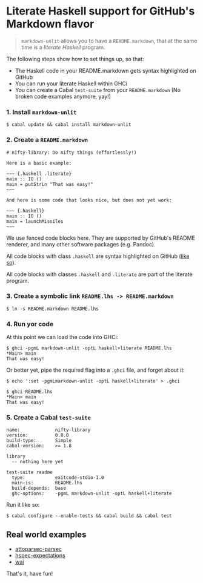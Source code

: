 # Literate Haskell support for GitHub's Markdown flavor

> `markdown-unlit` allows you to have a `README.markdown`, that at the same
> time is a *literate Haskell* program.

The following steps show how to set things up, so that:

 * The Haskell code in your README.markdown gets syntax highlighted on GitHub
 * You can run your literate Haskell within GHCi
 * You can create a Cabal `test-suite` from your `README.markdown` (No broken
   code examples anymore, yay!)

### 1. Install `markdown-unlit`

    $ cabal update && cabal install markdown-unlit


### 2. Create a `README.markdown`


    # nifty-library: Do nifty things (effortlessly!)

    Here is a basic example:

    ~~~ {.haskell .literate}
    main :: IO ()
    main = putStrLn "That was easy!"
    ~~~

    And here is some code that looks nice, but does not yet work:

    ~~~ {.haskell}
    main :: IO ()
    main = launchMissiles
    ~~~

We use fenced code blocks here.  They are supported by GitHub's README
renderer, and many other software packages (e.g. Pandoc).

All code blocks with class `.haskell` are syntax highlighted on GitHub
([like so](https://github.com/sol/markdown-unlit/blob/master/example/README.markdown#readme)).

All code blocks with classes `.haskell` and `.literate` are part of the
literate program.

### 3. Create a symbolic link `README.lhs -> README.markdown`

    $ ln -s README.markdown README.lhs

### 4. Run yor code

At this point we can load the code into GHCi:

    $ ghci -pgmL markdown-unlit -optL haskell+literate README.lhs
    *Main> main
    That was easy!

Or better yet, pipe the required flag into a `.ghci` file, and forget about it:

```
$ echo ':set -pgmLmarkdown-unlit -optL haskell+literate' > .ghci
```
```
$ ghci README.lhs
*Main> main
That was easy!
```

### 5. Create a Cabal `test-suite`

```
name:             nifty-library
version:          0.0.0
build-type:       Simple
cabal-version:    >= 1.8

library
  -- nothing here yet

test-suite readme
  type:           exitcode-stdio-1.0
  main-is:        README.lhs
  build-depends:  base
  ghc-options:    -pgmL markdown-unlit -optL haskell+literate
```

Run it like so:

    $ cabal configure --enable-tests && cabal build && cabal test

## Real world examples

 * [attoparsec-parsec](https://github.com/sol/attoparsec-parsec#readme)
 * [hspec-expectations](https://github.com/sol/hspec-expectations#readme)
 * [wai](https://github.com/yesodweb/wai/tree/master/wai#readme)

That's it, have fun!
